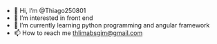 - 👋 Hi, I’m @Thiago250801
- 👀 I’m interested in front end
- 🌱 I’m currently learning python programming and angular framework
- 📫 How to reach me thlimabsgim@gmail.com

<!---
Thiago250801/Thiago250801 is a ✨ special ✨ repository because its `README.md` (this file) appears on your GitHub profile.
You can click the Preview link to take a look at your changes.
--->
